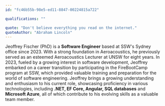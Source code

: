 ```yaml
---
id: "fc46b55b-98e5-ed11-8847-00224815a722"

qualifications: ""

quote: "Don't believe everything you read on the internet."
quoteAuthor: "Abraham Lincoln"
---
```


[Editing your profile]: https://github.com/SSWConsulting/People/wiki/3.-Editing-your-profile

Jeoffrey Fischer (PhD) is a <b>Software Engineer</b> based at SSW's Sydney office since 2023. With a strong foundation in Aeroacoustics, he previously served as an esteemed Aeroacoustics Lecturer at UNSW for eight years. In 2023, fueled by a growing interest in software development, Jeoffrey embarked on a career transition by participating in the FireBootCamp program at SSW, which provided valuable training and preparation for the world of software engineering. Jeoffrey brings a growing understanding and enthusiasm to his current role, showcasing proficiency in various technologies, including <b>.NET, EF Core, Angular, SQL databases</b> and <b>Microsoft Azure</b>, all of which contribute to his evolving skills as a valuable team member.
